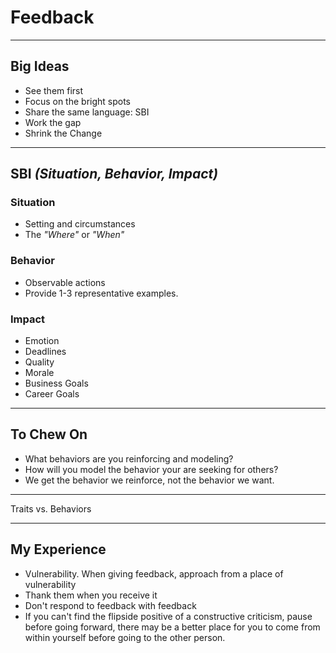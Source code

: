# Feedback

---

## Big Ideas

* See them first
* Focus on the bright spots
* Share the same language: SBI
* Work the gap
* Shrink the Change

---

## SBI *(Situation, Behavior, Impact)*

### Situation

* Setting and circumstances
* The *"Where"* or *"When"*

### Behavior

* Observable actions
* Provide 1-3 representative examples.

### Impact

* Emotion
* Deadlines
* Quality
* Morale
* Business Goals
* Career Goals

---

## To Chew On

* What behaviors are you reinforcing and modeling?
* How will you model the behavior your are seeking for others?
* We get the behavior we reinforce, not the behavior we want.



---

Traits vs. Behaviors


---


## My Experience

* Vulnerability. When giving feedback, approach from a place of vulnerability
* Thank them when you receive it
* Don't respond to feedback with feedback
* If you can't find the flipside positive of a constructive criticism, pause before going forward, there may be a better place for you to come from within yourself before going to the other person.
